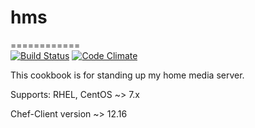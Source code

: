 # hms
============  
[![Build Status](https://travis-ci.org/som3guy/hms.svg?branch=master)](https://travis-ci.org/som3guy/hms)
[![Code Climate](https://codeclimate.com/github/som3guy/hms/badges/gpa.svg)](https://codeclimate.com/github/som3guy/hms)

This cookbook is for standing up my home media server.

Supports: RHEL, CentOS ~> 7.x

Chef-Client version ~> 12.16
